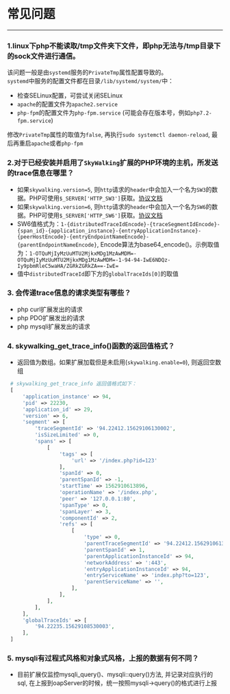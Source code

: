 # 常见问题
 -----
### 1.linux下php不能读取/tmp文件夹下文件，即php无法与/tmp目录下的sock文件进行通信。  
该问题一般是由`systemd`服务的`PrivateTmp`属性配置导致的。  
`systemd`中服务的配置文件都在目录`/lib/systemd/system/`中：  
 * 检查SELinux配置，可尝试关闭SELinux
 * `apache`的配置文件为`apache2.service`
 * `php-fpm`的配置文件为`php-fpm.service` (可能会存在版本号，例如`php7.2-fpm.service`)  
 
 修改`PrivateTmp`属性的取值为`false`, 再执行`sudo systemctl daemon-reload`, 最后再重启`apache`或者`php-fpm`

### 2.对于已经安装并启用了`SkyWalking`扩展的PHP环境的主机，所发送的trace信息在哪里？
 * 如果`skywalking.version=5`, 则`http`请求的`header`中会加入一个名为`SW3`的数据。PHP可使用`$_SERVER['HTTP_SW3']`获取。[协议文档](https://github.com/apache/skywalking/blob/master/docs/en/protocols/Skywalking-Cross-Process-Propagation-Headers-Protocol-v1.md)
 * 如果`skywalking.version=6`, 则`http`请求的`header`中会加入一个名为`SW6`的数据。PHP可使用`$_SERVER['HTTP_SW6']`获取。[协议文档](https://github.com/apache/skywalking/blob/master/docs/en/protocols/Skywalking-Cross-Process-Propagation-Headers-Protocol-v2.md)
 * SW6值格式为：`1-{distributedTraceIdEncode}-{traceSegmentIdEncode}-{span_id}-{application_instance}-{entryApplicationInstance}-{peerHostEncode}-{entryEndpointNameEncode}-{parentEndpointNameEncode}`, Encode算法为base64_encode()。示例取值为：`1-OTQuMjIyMzUuMTU2MjkxMDg1MzAwMDM=-OTQuMjIyMzUuMTU2MjkxMDg1MzAwMDM=-1-94-94-IwE6NDQz-Iy9pbmRleC5waHA/ZGRkZGRkZA==-IwE=`
 * 值中`distributedTraceId`即下方的`globalTraceIds[0]`的取值

### 3. 会传递trace信息的请求类型有哪些？
 * php curl扩展发出的请求
 * php PDO扩展发出的请求
 * php mysqli扩展发出的请求

### 4. skywalking_get_trace_info()函数的返回值格式？
 * 返回值为数组。如果扩展加载但是未启用(`skywalking.enable=0`), 则返回空数组
```php
 # skywalking_get_trace_info 返回值格式如下：
 [
     'application_instance' => 94, 
     'pid' => 22230,
     'application_id' => 29,
     'version' => 6,
     'segment' => [
         'traceSegmentId' => '94.22412.15629106130002',
         'isSizeLimited' => 0,
         'spans' => [
             [
                 'tags' => [
                     'url' => '/index.php?id=123'
                 ],
                 'spanId' => 0,
                 'parentSpanId' => -1,
                 'startTime' => 1562910613896,
                 'operationName' => '/index.php',
                 'peer' => '127.0.0.1:80',
                 'spanType' => 0,
                 'spanLayer' => 3,
                 'componentId' => 2,
                 'refs' => [
                     [
                         'type' => 0,
                         'parentTraceSegmentId' => '94.22412.15629106130002',
                         'parentSpanId' => 1,
                         'parentApplicationInstanceId' => 94,
                         'networkAddress' => ':443',
                         'entryApplicationInstanceId' => 94,
                         'entryServiceName' => 'index.php?to=123',
                         'parentServiceName' => '',
                     ],
                 ],
             ],
         ],
     ],
     'globalTraceIds' => [
         '94.22235.15629108530003',
     ],
 ]
 ```
 
### 5. mysqli有过程式风格和对象式风格，上报的数据有何不同？
 * 目前扩展仅监控mysqli_query()、mysqli::query()方法, 并记录对应执行的sql, 在上报到oapServer的时候，统一按照mysqli->query()的格式进行上报

